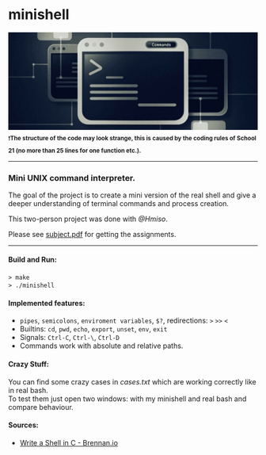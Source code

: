 # minishell 

<img src="logo.jpg" alt="logo"/><br/>
<sub>❗**The structure of the code may look strange, this is caused by the coding rules of School 21 (no more than 25 lines for one function etc.).**</sup>

------------

### Mini UNIX command interpreter.


The goal of the project is to create a mini version of the real shell and give a deeper understanding of terminal commands and process creation.

This two-person project was done with *@Hmiso*.


Please see <a href="./subject.pdf">subject.pdf</a> for getting the assignments.

------------
#### Build and Run:
```
> make
> ./minishell
```
#### Implemented features:
* ```pipes```, ```semicolons```, ```enviroment variables```, ```$?```, redirections: ```>``` ```>>``` ```<```
* Builtins: ```cd```, ```pwd```, ```echo```, ```export```, ```unset```, ```env```, ```exit```
* Signals: ```Ctrl-C```, ```Ctrl-\```, ```Ctrl-D```
* Commands work with absolute and relative paths.

#### Crazy Stuff:

You can find some crazy cases in *cases.txt* which are working correctly like in real bash.<br/>
To test them just open two windows: with my minishell and real bash and compare behaviour.

#### Sources:
- [Write a Shell in C - Brennan.io](https://brennan.io/2015/01/16/write-a-shell-in-c/)